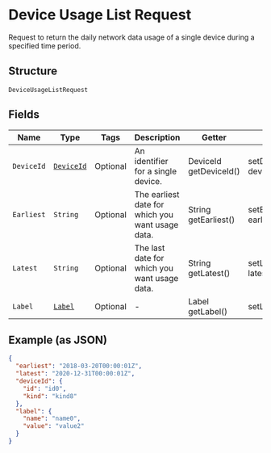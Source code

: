 
# Device Usage List Request

Request to return the daily network data usage of a single device during a specified time period.

## Structure

`DeviceUsageListRequest`

## Fields

| Name | Type | Tags | Description | Getter | Setter |
|  --- | --- | --- | --- | --- | --- |
| `DeviceId` | [`DeviceId`](../../doc/models/device-id.md) | Optional | An identifier for a single device. | DeviceId getDeviceId() | setDeviceId(DeviceId deviceId) |
| `Earliest` | `String` | Optional | The earliest date for which you want usage data. | String getEarliest() | setEarliest(String earliest) |
| `Latest` | `String` | Optional | The last date for which you want usage data. | String getLatest() | setLatest(String latest) |
| `Label` | [`Label`](../../doc/models/label.md) | Optional | - | Label getLabel() | setLabel(Label label) |

## Example (as JSON)

```json
{
  "earliest": "2018-03-20T00:00:01Z",
  "latest": "2020-12-31T00:00:01Z",
  "deviceId": {
    "id": "id0",
    "kind": "kind8"
  },
  "label": {
    "name": "name0",
    "value": "value2"
  }
}
```

